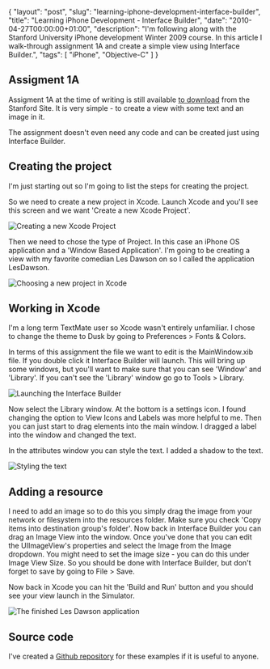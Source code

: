 {
  "layout": "post",
  "slug": "learning-iphone-development-interface-builder",
  "title": "Learning iPhone Development - Interface Builder",
  "date": "2010-04-27T00:00:00+01:00",
  "description": "I'm following along with the Stanford University iPhone development Winter 2009 course. In this article I walk-through assignment 1A and create a simple view using Interface Builder.",
  "tags": [
    "iPhone",
    "Objective-C"
  ]
}

## Assigment 1A

Assigment 1A at the time of writing is still available [to download][1] from the Stanford Site. It is very simple - to create a view with some text and an image in it. 

The assignment doesn't even need any code and can be created just using Interface Builder. 

## Creating the project

I'm just starting out so I'm going to list the steps for creating the project. 

So we need to create a new project in Xcode. Launch Xcode and you'll see this screen and we want 'Create a new Xcode Project'.

![Creating a new Xcode Project][3] 

Then we need to chose the type of Project. In this case an iPhone OS application and a 'Window Based Application'. I'm going to be creating a view with my favorite comedian Les Dawson on so I called the application LesDawson.

![Choosing a new project in Xcode][4] 

## Working in Xcode

I'm a long term TextMate user so Xcode wasn't entirely unfamiliar. I chose to change the theme to Dusk by going to Preferences > Fonts & Colors.

In terms of this assignment the file we want to edit is the MainWindow.xib file. If you double click it Interface Builder will launch. This will bring up some windows, but you'll want to make sure that you can see 'Window' and 'Library'. If you can't see the 'Library' window go go to Tools > Library.

![Launching the Interface Builder][5] 

Now select the Library window. At the bottom is a settings icon. I found changing the option to View Icons and Labels was more helpful to me. Then you can just start to drag elements into the main window. I dragged a label into the window and changed the text. 

In the attributes window you can style the text. I added a shadow to the text.  

![Styling the text][6] 

## Adding a resource

I need to add an image so to do this you simply drag the image from your network or filesystem into the resources folder. Make sure you check 'Copy items into destination group's folder'. Now back in Interface Builder you can drag an Image View into the window. Once you've done that you can edit the UIImageView's properties and select the Image from the Image dropdown. You might need to set the image size - you can do this under Image View Size. So you should be done with Interface Builder, but don't forget to save by going to File > Save.

Now back in Xcode you can hit the 'Build and Run' button and you should see your view launch in the Simulator. 

![The finished Les Dawson application][7]


## Source code

I've created a [Github repository][2] for these examples if it is useful to anyone. 

[1]: http://www.stanford.edu/class/cs193p/cgi-bin/drupal/system/files/assignments/Assignment1A_0.pdf
[2]: http://github.com/shapeshed/StanfordExamples
[3]: http://shapeshed.com/images/articles/assignment_1a_choose_project.png
[4]: http://shapeshed.com/images/articles/assignment_1a_select_project.png
[5]: http://shapeshed.com/images/articles/assignment_1a_main_window.png
[6]: http://shapeshed.com/images/articles/assignement_1a_label_attributes.png
[7]: http://shapeshed.com/images/articles/assignment_1a_application.png
